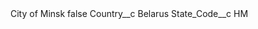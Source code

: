 <?xml version="1.0" encoding="UTF-8"?>
<CustomMetadata xmlns="http://soap.sforce.com/2006/04/metadata" xmlns:xsi="http://www.w3.org/2001/XMLSchema-instance" xmlns:xsd="http://www.w3.org/2001/XMLSchema">
    <label>City of Minsk</label>
    <protected>false</protected>
    <values>
        <field>Country__c</field>
        <value xsi:type="xsd:string">Belarus</value>
    </values>
    <values>
        <field>State_Code__c</field>
        <value xsi:type="xsd:string">HM</value>
    </values>
</CustomMetadata>
